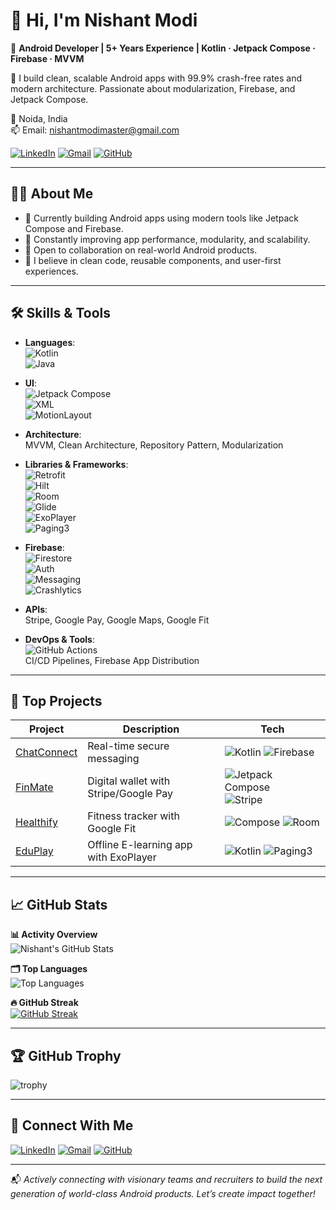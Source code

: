# 👋 Hi, I'm Nishant Modi

🎯 **Android Developer | 5+ Years Experience | Kotlin · Jetpack Compose · Firebase · MVVM**

🚀 I build clean, scalable Android apps with 99.9% crash-free rates and modern architecture. Passionate about modularization, Firebase, and Jetpack Compose.

📍 Noida, India  
📫 Email: nishantmodimaster@gmail.com  

[![LinkedIn](https://img.shields.io/badge/-LinkedIn-blue?style=flat-square&logo=linkedin&logoColor=white)](https://www.linkedin.com/in/nishantmodi92)
[![Gmail](https://img.shields.io/badge/-Gmail-red?style=flat-square&logo=gmail&logoColor=white)](mailto:nishantmodimaster@gmail.com)
[![GitHub](https://img.shields.io/badge/-GitHub-181717?style=flat-square&logo=github&logoColor=white)](https://github.com/nishantmodi92)


---

## 👨‍💻 About Me

- 🔭 Currently building Android apps using modern tools like Jetpack Compose and Firebase.
- 🌱 Constantly improving app performance, modularity, and scalability.
- 🤝 Open to collaboration on real-world Android products.
- 🧠 I believe in clean code, reusable components, and user-first experiences.

---

## 🛠️ Skills & Tools

- **Languages**:  
  ![Kotlin](https://img.shields.io/badge/Kotlin-0095D5?style=flat-square&logo=kotlin&logoColor=white)  
  ![Java](https://img.shields.io/badge/Java-ED8B00?style=flat-square&logo=java&logoColor=white)

- **UI**:  
  ![Jetpack Compose](https://img.shields.io/badge/Jetpack_Compose-3DDC84?style=flat-square&logo=android&logoColor=white)  
  ![XML](https://img.shields.io/badge/XML-FF9900?style=flat-square)  
  ![MotionLayout](https://img.shields.io/badge/MotionLayout-F57C00?style=flat-square)

- **Architecture**:  
  MVVM, Clean Architecture, Repository Pattern, Modularization

- **Libraries & Frameworks**:  
  ![Retrofit](https://img.shields.io/badge/Retrofit-007ec6?style=flat-square)  
  ![Hilt](https://img.shields.io/badge/Hilt-D32F2F?style=flat-square)  
  ![Room](https://img.shields.io/badge/Room_DB-F44336?style=flat-square)  
  ![Glide](https://img.shields.io/badge/Glide-4CAF50?style=flat-square)  
  ![ExoPlayer](https://img.shields.io/badge/ExoPlayer-FF6D00?style=flat-square)  
  ![Paging3](https://img.shields.io/badge/Paging3-1976D2?style=flat-square)

- **Firebase**:  
  ![Firestore](https://img.shields.io/badge/Firestore-FFCA28?style=flat-square&logo=firebase)  
  ![Auth](https://img.shields.io/badge/Firebase_Auth-FFA000?style=flat-square)  
  ![Messaging](https://img.shields.io/badge/FCM-03A9F4?style=flat-square)  
  ![Crashlytics](https://img.shields.io/badge/Crashlytics-E53935?style=flat-square)

- **APIs**:  
  Stripe, Google Pay, Google Maps, Google Fit

- **DevOps & Tools**:  
  ![GitHub Actions](https://img.shields.io/badge/GitHub_Actions-2088FF?style=flat-square&logo=github-actions)  
  CI/CD Pipelines, Firebase App Distribution

---

## 📱 Top Projects

| Project | Description | Tech |
|--------|-------------|------|
| [ChatConnect](https://github.com/nishantmodi92/ChatConnect) | Real-time secure messaging | ![Kotlin](https://img.shields.io/badge/Kotlin-0095D5?style=flat-square) ![Firebase](https://img.shields.io/badge/Firebase-FFCA28?style=flat-square&logo=firebase) |
| [FinMate](https://github.com/nishantmodi92/FinMate) | Digital wallet with Stripe/Google Pay | ![Jetpack Compose](https://img.shields.io/badge/Jetpack_Compose-3DDC84?style=flat-square) ![Stripe](https://img.shields.io/badge/Stripe-6772E5?style=flat-square) |
| [Healthify](https://github.com/nishantmodi92/Healthify) | Fitness tracker with Google Fit | ![Compose](https://img.shields.io/badge/Jetpack_Compose-3DDC84?style=flat-square) ![Room](https://img.shields.io/badge/Room_DB-F44336?style=flat-square) |
| [EduPlay](https://github.com/nishantmodi92/EduPlay) | Offline E-learning app with ExoPlayer | ![Kotlin](https://img.shields.io/badge/Kotlin-0095D5?style=flat-square) ![Paging3](https://img.shields.io/badge/Paging3-1976D2?style=flat-square) |

---

## 📈 GitHub Stats

**📊 Activity Overview**  
![Nishant's GitHub Stats](https://github-readme-stats.vercel.app/api?username=nishantmodi92&show_icons=true&theme=radical)

**🗂️ Top Languages**  
![Top Languages](https://github-readme-stats.vercel.app/api/top-langs/?username=nishantmodi92&layout=compact&theme=radical)

**🔥 GitHub Streak**  
[![GitHub Streak](https://streak-stats.demolab.com?user=nishantmodi92&theme=radical&hide_border=true)](https://git.io/streak-stats)

---

## 🏆 GitHub Trophy

![trophy](https://github-profile-trophy.vercel.app/?username=nishantmodi92&theme=onedark&title=Stars,Followers,Commit,Repositories,PullRequest)

---

## 🤝 Connect With Me

[![LinkedIn](https://img.shields.io/badge/-LinkedIn-blue?style=for-the-badge&logo=linkedin&logoColor=white)](https://www.linkedin.com/in/nishantmodi92)
[![Gmail](https://img.shields.io/badge/-Gmail-red?style=for-the-badge&logo=gmail&logoColor=white)](mailto:nishantmodimaster@gmail.com)
[![GitHub](https://img.shields.io/badge/-GitHub-black?style=for-the-badge&logo=github&logoColor=white)](https://github.com/nishantmodi92)

---

📬 *Actively connecting with visionary teams and recruiters to build the next generation of world-class Android products. Let’s create impact together!*



